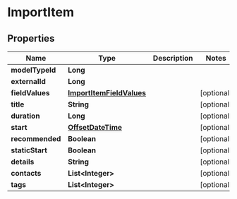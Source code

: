 
# ImportItem

## Properties
Name | Type | Description | Notes
------------ | ------------- | ------------- | -------------
**modelTypeId** | **Long** |  | 
**externalId** | **Long** |  | 
**fieldValues** | [**ImportItemFieldValues**](ImportItemFieldValues.md) |  |  [optional]
**title** | **String** |  |  [optional]
**duration** | **Long** |  |  [optional]
**start** | [**OffsetDateTime**](OffsetDateTime.md) |  |  [optional]
**recommended** | **Boolean** |  |  [optional]
**staticStart** | **Boolean** |  |  [optional]
**details** | **String** |  |  [optional]
**contacts** | **List&lt;Integer&gt;** |  |  [optional]
**tags** | **List&lt;Integer&gt;** |  |  [optional]



